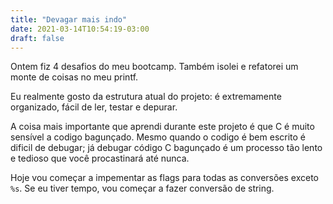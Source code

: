 ```yaml
---
title: "Devagar mais indo"
date: 2021-03-14T10:54:19-03:00
draft: false
---
```


Ontem fiz 4 desafios do meu bootcamp.
Também isolei e refatorei um monte de coisas no meu printf.

Eu realmente gosto da estrutura atual do projeto:
é extremamente organizado, fácil de ler, testar e depurar.

A coisa mais importante que aprendi durante este projeto é que C é
muito sensível a codigo bagunçado.
Mesmo quando o codigo é bem escrito é dificil de debugar;
já debugar código C bagunçado é um processo tão lento e tedioso que
você procastinará até nunca.

Hoje vou começar a impementar as flags para todas as conversões exceto `%s`.
Se eu tiver tempo, vou começar a fazer conversão de string.
